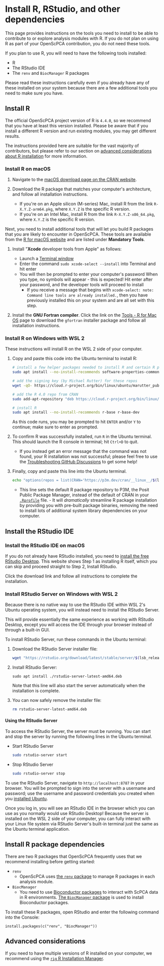 # Install R, RStudio, and other dependencies

This page provides instructions on the tools you need to install to be able to contribute to or explore analysis modules with R.
If you do not plan on using R as part of your OpenScPCA contribution, you do not need these tools.

If you plan to use R, you will need to have the following tools installed:

- R
- The RStudio IDE
- The `renv` and `BiocManager` R packages

Please read these instructions carefully even if you already have any of these installed on your system because there are a few additional tools you need to make sure you have.

## Install R

The official OpenScPCA project version of R is `4.4.0`, so we recommend that you have at least this version installed.
Please be aware that if you install a different R version and run existing modules, you may get different results.

The instructions provided here are suitable for the vast majority of contributors, but please refer to our section on [advanced considerations about R installation](#advanced-considerations) for more information.


### Install R on macOS

1. Navigate to the [macOS download page on the CRAN website](https://cran.r-project.org/bin/macosx/).

2. Download the R package that matches your computer's architecture, and follow all installation instructions.
    - If you're on an Apple silicon (M-series) Mac, install R from the link `R-X.Y.Z-arm64.pkg`, where `X.Y.Z` is the specific R version.
    - If you're on an Intel Mac, install R from the link `R-X.Y.Z-x86_64.pkg`, where `X.Y.Z` is the specific R version.


Next, you need to install additional tools that will let you build R packages that you are likely to encounter in OpenScPCA.
These tools are available from the [R for macOS website](https://mac.r-project.org/tools/) and are listed under **Mandatory Tools**.

1. Install "**Xcode** developer tools from Apple" as follows:
    - Launch a [Terminal window](../../getting-started/project-tools/using-the-terminal.md)
    - Enter the command `sudo xcode-select --install` into Terminal and hit enter
    - You will then be prompted to enter your computer's password
  When you type, no symbols will appear - this is expected!
  Hit enter after your password, and the developer tools will proceed to install
        - If you receive a message that begins with `xcode-select: note: Command line tools are already installed.`, then you have previously installed this on your system and are all set with this step.

1. Install the **GNU Fortran compiler**.
Click the link on the [Tools - R for Mac OS](https://mac.r-project.org/tools/) page to download the `gfortran` installer package and follow all installation instructions.

### Install R on Windows with WSL 2

These instructions will install R on the WSL 2 side of your computer.

1. Copy and paste this code into the Ubuntu terminal to install R:

    ```sh
    # install a few helper packages needed to install R and certain R packages
    sudo apt install --no-install-recommends software-properties-common dirmngr libssl-dev

    # add the signing key (by Michael Rutter) for these repos
    wget -qO- https://cloud.r-project.org/bin/linux/ubuntu/marutter_pubkey.asc | sudo tee -a /etc/apt/trusted.gpg.d/cran_ubuntu_key.asc

    # add the R 4.0 repo from CRAN
    sudo add-apt-repository "deb https://cloud.r-project.org/bin/linux/ubuntu $(lsb_release -cs)-cran40/"

    # install R
    sudo apt install --no-install-recommends r-base r-base-dev
    ```

    As this code runs, you may be prompted to hit `ENTER` and/or `Y` to continue; make sure to enter as prompted.

1. To confirm R was successfully installed, run `R` in the Ubuntu terminal.
This should launch the R console in terminal; hit `Ctrl+D` to quit.
    - If you instead get an error message that the command was not found, your R installation was not successful; please feel free to use the [Troubleshooting GitHub Discussions](../../communications-tools/index.md#ask-questions) to get some help!

1. Finally, copy and paste this line into the Ubuntu terminal.
    ```sh
    echo "options(repos = list(CRAN='https://p3m.dev/cran/__linux__/$(lsb_release -cs)/latest'))" >> ~/.Rprofile
    ```
      - This line sets the default R package repository to P3M, the Posit Public Package Manager, instead of the default of CRAN in your [`.Rprofile`](https://support.posit.co/hc/en-us/articles/360047157094-Managing-R-with-Rprofile-Renviron-Rprofile-site-Renviron-site-rsession-conf-and-repos-conf) file.
       - It will _dramatically_ streamline R package installation by providing you with pre-built package binaries, removing the need to install lots of additional system library dependencies on your computer.



## Install the RStudio IDE

### Install the RStudio IDE on macOS

If you do not already have RStudio installed, you need to [install the free RStudio Desktop](https://posit.co/download/rstudio-desktop/).
This website shows Step 1 as installing R itself, which you can skip and proceed straight to Step 2, Install RStudio.

Click the download link and follow all instructions to complete the installation.


### Install RStudio Server on Windows with WSL 2

Because there is no native way to use the RStudio IDE within WSL 2's Ubuntu operating system, you will instead need to install the RStudio Server.

This will provide essentially the same experience as working with RStudio Desktop, except you will access the IDE through your browser instead of through a built-in GUI.

To install RStudio Server, run these commands in the Ubuntu terminal:

1. Download the RStudio Server installer file:

    ```sh
    wget "https://rstudio.org/download/latest/stable/server/$(lsb_release -cs)/rstudio-server-latest-amd64.deb"
    ```

1. Install RStudio Server:

    ```
    sudo apt install ./rstudio-server-latest-amd64.deb
    ```

    Note that this line will also start the server automatically when the installation is complete.

1. You can now safely remove the installer file:


    ```sh
    rm rstudio-server-latest-amd64.deb
    ```


#### Using the RStudio Server

To access the RStudio Server, the server must be running.
You can start and stop the server by running the following lines in the Ubuntu terminal.

- Start RStudio Server

    ```sh
    sudo rstudio-server start
    ```

- Stop RStudio Server

    ```sh
    sudo rstudio-server stop
    ```

To use the RStudio Server, navigate to `http://localhost:8787` in your browser.
You will be prompted to sign into the server with a username and password; use the username and password credentials you created when you [installed Ubuntu](../install-wsl-2.md#installation-instructions).

Once you log in, you will see an RStudio IDE in the browser which you can use as you normally would use RStudio Desktop!
Because the server is installed on the WSL 2 side of your computer, you can fully interact with your Linux file system via RStudio Server's built-in terminal just the same as the Ubuntu terminal application.




## Install R package dependencies

There are two R packages that OpenScPCA frequently uses that we recommend installing before getting started:

- `renv`
    - OpenScPCA uses [the `renv` package](https://rstudio.github.io/renv/articles/renv.html) to manage R packages in each analysis module.
- `BiocManager`
    - You need to use [Bioconductor packages](https://bioconductor.org/) to interact with ScPCA data in R environments.
  [The `BiocManager` package](https://cran.r-project.org/web/packages/BiocManager/vignettes/BiocManager.html) is used to install Bioconductor packages.


To install these R packages, open RStudio and enter the following command into the Console:

```
install.packages(c("renv", "BiocManager"))
```


## Advanced considerations

If you need to have multiple versions of R installed on your computer, we recommend using the [`rig` R Installation Manager](https://github.com/r-lib/rig).
